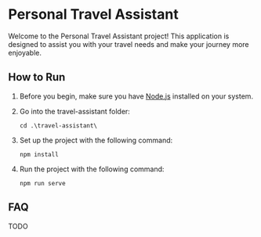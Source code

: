 # Personal Travel Assistant

Welcome to the Personal Travel Assistant project! This application is designed to assist you with your travel needs and make your journey more enjoyable.

## How to Run
<ol>
    <li>
        <p>
            Before you begin, make sure you have <a href="https://nodejs.org/en/download/current">Node.js</a> installed on your system.
        </p>
    </li>
    <li>
        <p>Go into the travel-assistant folder:</p>
        <code>cd .\travel-assistant\</code>
    </li>
    <li>
        <p>Set up the project with the following command:</p>
        <code>npm install</code>
    </li>
    <li>
        <p>Run the project with the following command:</p>
        <code>npm run serve</code>
    </li>
</ol>

## FAQ
TODO